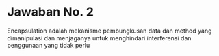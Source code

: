 # Jawaban No. 2

Encapsulation adalah mekanisme pembungkusan data dan method yang dimanipulasi dan menjaganya untuk menghindari interferensi dan penggunaan yang tidak perlu